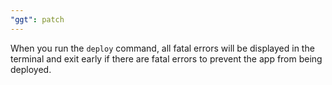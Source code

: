 ```yaml
---
"ggt": patch
---
```


When you run the `deploy` command, all fatal errors will be displayed in the terminal and exit early if there are fatal errors to prevent the app from being deployed.
